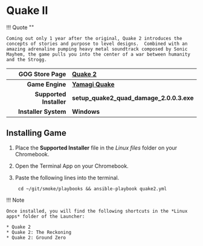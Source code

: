 # Quake II

!!! Quote ""

    Coming out only 1 year after the original, Quake 2 introduces the concepts of stories and purpose to level designs.  Combined with an amazing adrenaline pumping heavy metal soundtrack composed by Sonic Mayhem, the game pulls you into the center of a war between humanity and the Strogg.

| GOG Store Page | [Quake 2](https://www.gog.com/game/quake_ii_quad_damage) |
|--:|:--|
| **Game Engine** | **[Yamagi Quake](https://www.yamagi.org/quake2/)** |
| **Supported Installer** | **setup_quake2_quad_damage_2.0.0.3.exe** |
| **Installer System** | **Windows** |

## Installing Game
1. Place the **Supported Installer** file in the *Linux files* folder on your Chromebook.
1. Open the Terminal App on your Chromebook.
1. Paste the following lines into the terminal.

        cd ~/git/smoke/playbooks && ansible-playbook quake2.yml

!!! Note

    Once installed, you will find the following shortcuts in the *Linux apps* folder of the Launcher:
    
    * Quake 2
    * Quake 2: The Reckoning
    * Quake 2: Ground Zero